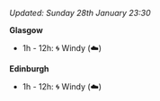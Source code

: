 *Updated: Sunday 28th January 23:30*

**Glasgow**

* 1h - 12h: :cyclone: Windy (:cloud:)

**Edinburgh**

* 1h - 12h: :cyclone: Windy (:cloud:)
